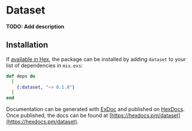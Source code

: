# Dataset

**TODO: Add description**

## Installation

If [available in Hex](https://hex.pm/docs/publish), the package can be installed
by adding `dataset` to your list of dependencies in `mix.exs`:

```elixir
def deps do
  [
    {:dataset, "~> 0.1.0"}
  ]
end
```

Documentation can be generated with [ExDoc](https://github.com/elixir-lang/ex_doc)
and published on [HexDocs](https://hexdocs.pm). Once published, the docs can
be found at [https://hexdocs.pm/dataset](https://hexdocs.pm/dataset).

